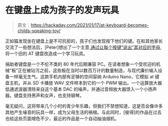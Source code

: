 # 在键盘上成为孩子的发声玩具

> 原文：<https://hackaday.com/2021/01/17/at-keyboard-becomes-childs-speaking-toy/>

正如猫发现坐在键盘上是不可抗拒的，孩子们也发现按下他们的键。在和其他家长交流了一些想法后，[Peter]想出了一个主意[,通过让每个按键“说出”其对应的字母](http://peter.turczak.de/content/projects/speaking_keyboard/index.html),将一个旧的 AT 键盘改造成一个学习玩具。

捐助者键盘是一个不伦不类的 80 年代后期兼容 PC。在读者想象一个受欢迎的机械“板”正在被玷污之前，这些板在当时以数百万计的数量制造，与现代廉价输入设备一样毫无生气。这款手机内部有足够的空间容纳 Arduino Nano，它模拟 at 键盘主机，并从 SD 卡播放 WAV 文件样本到它的一个 PWM 输出。一个运算放大器低通滤波器清除来自这个基本 DAC 的噪声，并通过音频放大器馈入一个小扬声器。键盘支持男声和女声，也支持钢琴。

毫无疑问，这将带来几个小时的青少年乐趣，但我们不禁想知道，这是否会像许多其他产生噪音的玩具一样，成为父母生活的祸根。与此同时，[彼得]的作品在过去也给这些页面增色不少，最近的作品是一个自动抽油烟机。